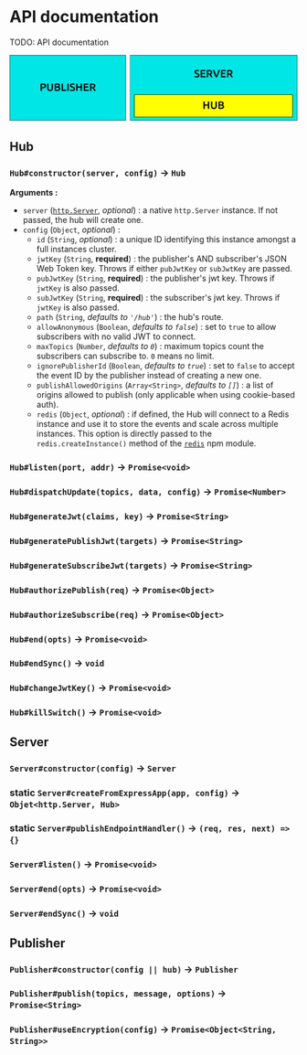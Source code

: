 # API documentation

TODO: API documentation

![Classes preview](classes-preview.jpg "Classes preview")

## Hub

### `Hub#constructor(server, config)` -> `Hub`

**Arguments :**

* `server` ([`http.Server`](https://nodejs.org/api/http.html#http_class_http_server), *optional*) : a native `http.Server` instance. If not passed, the hub will create one.
* `config` (`Object`, *optional*) :
  * `id` (`String`, *optional*) : a unique ID identifying this instance amongst a full instances cluster.
  * `jwtKey` (`String`, **required**) : the publisher's AND subscriber's JSON Web Token key. Throws if either `pubJwtKey` or `subJwtKey` are passed.
  * `pubJwtKey` (`String`, **required**) : the publisher's jwt key. Throws if `jwtKey` is also passed.
  * `subJwtKey` (`String`, **required**) : the subscriber's jwt key. Throws if `jwtKey` is also passed.
  * `path` (`String`, *defaults to `'/hub'`*) : the hub's route.
  * `allowAnonymous` (`Boolean`, *defaults to `false`*) : set to `true` to allow subscribers with no valid JWT to connect.
  * `maxTopics` (`Number`, *defaults to `0`*) : maximum topics count the subscribers can subscribe to. `0` means no limit.
  * `ignorePublisherId` (`Boolean`, *defaults to `true`*) : set to `false` to accept the event ID by the publisher instead of creating a new one.
  * `publishAllowedOrigins` (`Array<String>`, *defaults to `[]`*) : a list of origins allowed to publish (only applicable when using cookie-based auth).
  * `redis` (`Object`, *optional*) : if defined, the Hub will connect to a Redis instance and use it to store the events and scale across multiple instances. This option is directly passed to the `redis.createInstance()` method of the [`redis`](https://www.npmjs.com/package/redis) npm module.

### `Hub#listen(port, addr)` -> `Promise<void>`

### `Hub#dispatchUpdate(topics, data, config)` -> `Promise<Number>`

### `Hub#generateJwt(claims, key)` -> `Promise<String>`

### `Hub#generatePublishJwt(targets)` -> `Promise<String>`

### `Hub#generateSubscribeJwt(targets)` -> `Promise<String>`

### `Hub#authorizePublish(req)` -> `Promise<Object>`

### `Hub#authorizeSubscribe(req)` -> `Promise<Object>`

### `Hub#end(opts)` -> `Promise<void>`

### `Hub#endSync()` -> `void`

### `Hub#changeJwtKey()` -> `Promise<void>`

### `Hub#killSwitch()` -> `Promise<void>`

## Server

### `Server#constructor(config)` -> `Server`

### static `Server#createFromExpressApp(app, config)` -> `Objet<http.Server, Hub>`

### static `Server#publishEndpointHandler()` -> `(req, res, next) => {}`

### `Server#listen()` -> `Promise<void>`

### `Server#end(opts)` -> `Promise<void>`

### `Server#endSync()` -> `void`

## Publisher

### `Publisher#constructor(config || hub)` -> `Publisher`

### `Publisher#publish(topics, message, options)` -> `Promise<String>`

### `Publisher#useEncryption(config)` -> `Promise<Object<String, String>>`
